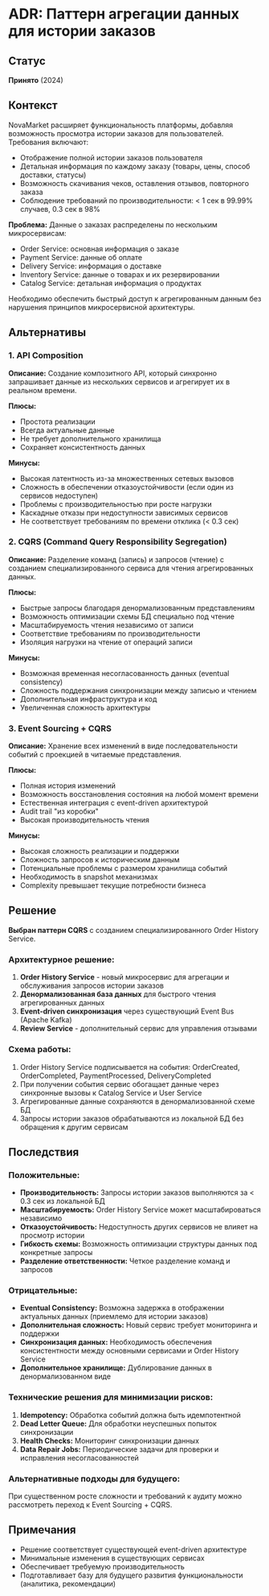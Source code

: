 # ADR: Паттерн агрегации данных для истории заказов

## Статус
**Принято** (2024)

## Контекст
NovaMarket расширяет функциональность платформы, добавляя возможность просмотра истории заказов для пользователей. Требования включают:

- Отображение полной истории заказов пользователя
- Детальная информация по каждому заказу (товары, цены, способ доставки, статусы)
- Возможность скачивания чеков, оставления отзывов, повторного заказа
- Соблюдение требований по производительности: < 1 сек в 99.99% случаев, 0.3 сек в 98%

**Проблема:** Данные о заказах распределены по нескольким микросервисам:
- Order Service: основная информация о заказе
- Payment Service: данные об оплате
- Delivery Service: информация о доставке  
- Inventory Service: данные о товарах и их резервировании
- Catalog Service: детальная информация о продуктах

Необходимо обеспечить быстрый доступ к агрегированным данным без нарушения принципов микросервисной архитектуры.

## Альтернативы

### 1. API Composition
**Описание:** Создание композитного API, который синхронно запрашивает данные из нескольких сервисов и агрегирует их в реальном времени.

**Плюсы:**
- Простота реализации
- Всегда актуальные данные
- Не требует дополнительного хранилища
- Сохраняет консистентность данных

**Минусы:**
- Высокая латентность из-за множественных сетевых вызовов
- Сложность в обеспечении отказоустойчивости (если один из сервисов недоступен)
- Проблемы с производительностью при росте нагрузки
- Каскадные отказы при недоступности зависимых сервисов
- Не соответствует требованиям по времени отклика (< 0.3 сек)

### 2. CQRS (Command Query Responsibility Segregation)
**Описание:** Разделение команд (запись) и запросов (чтение) с созданием специализированного сервиса для чтения агрегированных данных.

**Плюсы:**
- Быстрые запросы благодаря денормализованным представлениям
- Возможность оптимизации схемы БД специально под чтение
- Масштабируемость чтения независимо от записи
- Соответствие требованиям по производительности
- Изоляция нагрузки на чтение от операций записи

**Минусы:**
- Возможная временная несогласованность данных (eventual consistency)
- Сложность поддержания синхронизации между записью и чтением
- Дополнительная инфраструктура и код
- Увеличенная сложность архитектуры

### 3. Event Sourcing + CQRS
**Описание:** Хранение всех изменений в виде последовательности событий с проекцией в читаемые представления.

**Плюсы:**
- Полная история изменений
- Возможность восстановления состояния на любой момент времени
- Естественная интеграция с event-driven архитектурой
- Audit trail "из коробки"
- Высокая производительность чтения

**Минусы:**
- Высокая сложность реализации и поддержки
- Сложность запросов к историческим данным
- Потенциальные проблемы с размером хранилища событий
- Необходимость в snapshot механизмах
- Complexity превышает текущие потребности бизнеса

## Решение
**Выбран паттерн CQRS** с созданием специализированного Order History Service.

### Архитектурное решение:
1. **Order History Service** - новый микросервис для агрегации и обслуживания запросов истории заказов
2. **Денормализованная база данных** для быстрого чтения агрегированных данных
3. **Event-driven синхронизация** через существующий Event Bus (Apache Kafka)
4. **Review Service** - дополнительный сервис для управления отзывами

### Схема работы:
1. Order History Service подписывается на события: OrderCreated, OrderCompleted, PaymentProcessed, DeliveryCompleted
2. При получении события сервис обогащает данные через синхронные вызовы к Catalog Service и User Service
3. Агрегированные данные сохраняются в денормализованной схеме БД
4. Запросы истории заказов обрабатываются из локальной БД без обращения к другим сервисам

## Последствия

### Положительные:
- **Производительность:** Запросы истории заказов выполняются за < 0.3 сек из локальной БД
- **Масштабируемость:** Order History Service может масштабироваться независимо
- **Отказоустойчивость:** Недоступность других сервисов не влияет на просмотр истории
- **Гибкость схемы:** Возможность оптимизации структуры данных под конкретные запросы
- **Разделение ответственности:** Четкое разделение команд и запросов

### Отрицательные:
- **Eventual Consistency:** Возможна задержка в отображении актуальных данных (приемлемо для истории заказов)
- **Дополнительная сложность:** Новый сервис требует мониторинга и поддержки
- **Синхронизация данных:** Необходимость обеспечения консистентности между основными сервисами и Order History Service
- **Дополнительное хранилище:** Дублирование данных в денормализованном виде

### Технические решения для минимизации рисков:
1. **Idempotency:** Обработка событий должна быть идемпотентной
2. **Dead Letter Queue:** Для обработки неуспешных попыток синхронизации  
3. **Health Checks:** Мониторинг синхронизации данных
4. **Data Repair Jobs:** Периодические задачи для проверки и исправления несогласованностей

### Альтернативные подходы для будущего:
При существенном росте сложности и требований к аудиту можно рассмотреть переход к Event Sourcing + CQRS.

## Примечания
- Решение соответствует существующей event-driven архитектуре
- Минимальные изменения в существующих сервисах
- Обеспечивает требуемую производительность
- Подготавливает базу для будущего развития функциональности (аналитика, рекомендации)